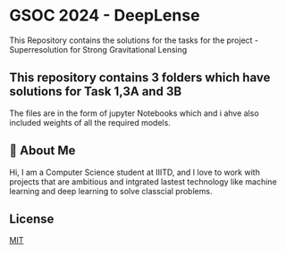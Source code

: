 
# GSOC 2024 - DeepLense

This Repository contains the solutions for the tasks for the project - Superresolution for Strong Gravitational Lensing

## This repository contains 3 folders which have solutions for Task 1,3A and 3B

The files are in the form of jupyter Notebooks which and i ahve also included weights of all the required models.
## 🚀 About Me
Hi, I am a Computer Science student at IIITD, and I love to work with projects that are ambitious and intgrated lastest technology like machine learning and deep learning to solve classcial problems.


## License

[MIT](https://choosealicense.com/licenses/mit/)

